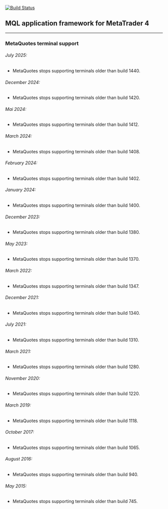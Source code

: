 
[![Build Status](https://img.shields.io/badge/Build_status-passed-green?style=flat&logo=GitHub&color=%234cc61e)](https://github.com/rosasurfer/mt4-mql-framework/actions#)


## MQL application framework for MetaTrader 4

-----

### MetaQuotes terminal support

###### July 2025:
- MetaQuotes stops supporting terminals older than build 1440.

###### December 2024:
- MetaQuotes stops supporting terminals older than build 1420.

###### Mai 2024:
- MetaQuotes stops supporting terminals older than build 1412.

###### March 2024:
- MetaQuotes stops supporting terminals older than build 1408.

###### February 2024:
- MetaQuotes stops supporting terminals older than build 1402.

###### January 2024:
- MetaQuotes stops supporting terminals older than build 1400.

###### December 2023:
- MetaQuotes stops supporting terminals older than build 1380.

###### May 2023:
- MetaQuotes stops supporting terminals older than build 1370.

###### March 2022:
- MetaQuotes stops supporting terminals older than build 1347.

###### December 2021:
- MetaQuotes stops supporting terminals older than build 1340.

###### July 2021:
- MetaQuotes stops supporting terminals older than build 1310.

###### March 2021:
- MetaQuotes stops supporting terminals older than build 1280.

###### November 2020:
- MetaQuotes stops supporting terminals older than build 1220.

###### March 2019:
- MetaQuotes stops supporting terminals older than build 1118.

###### October 2017:
- MetaQuotes stops supporting terminals older than build 1065.

###### August 2016:
- MetaQuotes stops supporting terminals older than build 940.

###### May 2015:
- MetaQuotes stops supporting terminals older than build 745.
